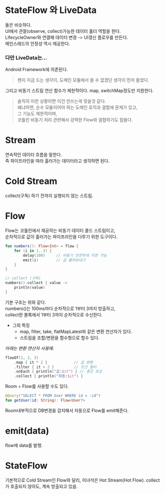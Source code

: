 # StateFlow 와 LiveData
둘은 비슷하다.  
UI에서 관찰(observe, collect)가능한 데이터 홀더 역할을 한다.  
LifecycleOwner와 연결해 데이터 변경 -> UI갱신 플로우를 만든다.  
메인스레드의 안정성 역시 제공한다.

### 다만 LiveData는...  
Android Framework에 의존된다.  
> 왠지 지금 드는 생각이, 도메인 모듈에서 쓸 수 없겠단 생각이 먼저 들었다.  

그리고 비동기 스트림 연산 함수가 제한적이다. map, switchMap정도만 지원한다.

> 솔직히 이런 상황이면 이건 안쓰는게 맞을것 같다.  
> 왜냐하면, 순수 모듈이어야 하는 도메인 로직과 결합에 문제가 있고,  
> 그 기능도 제한적이며,  
> 코틀린 비동기 처리 관련해서 강력한 Flow와 결합하기도 힘들다.

# Stream
연속적인 데이터 흐름을 말한다.  
즉 파이프라인을 따라 흘러가는 데이터라고 생각하면 된다.

# Cold Stream
collect(구독) 하기 전까지 실행되지 않는 스트림.

# Flow
Flow는 코틀린에서 제공하는 비동기 데이터 콜드 스트림이고,  
순차적으로 값이 흘러가는 파이프라인을 다루기 위한 도구이다.  

```kotlin
fun numbers(): Flow<Int> = flow {
    for (i in 1..3) {
        delay(100)     // 비동기 안전하게 지연 가능
        emit(i)        // 값 흘려보내기
    }
}

// collect (구독)
numbers().collect { value ->
    println(value)
}
```
기본 구조는 위와 같다.  
numbers()는 100ms마다 순차적으로 1부터 3까지 방출하고,   
collect한 블록에서 1부터 3까지 순차적으로 수신한다.

- 그외 특징 
  - map, filter, take, flatMapLatest와 같은 변환 연산자가 있다.
  - 스트림을 조합/변환을 함수형으로 할수 있다.

*아래는 변환 연산자 사용예.*
```kotlin
flowOf(1, 2, 3)
    .map { it * 2 }            // 값 변환
    .filter { it > 2 }         // 조건 필터
    .onEach { println("값:$it") } // 중간 로깅
    .collect { println("최종:$it") }
```

Room + Flow를 사용할 수도 있다.
```kotlin
@Query("SELECT * FROM User WHERE id = :id")
fun getUser(id: String): Flow<User?>
```
Room내부적으로 DB변경을 감지해서 자동으로 Flow를 emit해준다.

# emit(data)
flow에 data를 발행.

# StateFlow
기본적으로 Cold Stream인 Flow와 달리, 이녀석은 Hot Stream(Hot Flow).
collect가 호출되지 않아도, 계속 방출되고 있음.

